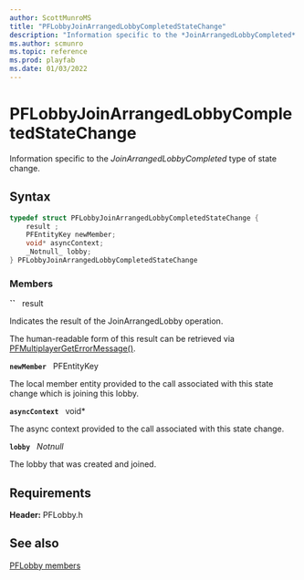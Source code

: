 ```yaml
---
author: ScottMunroMS
title: "PFLobbyJoinArrangedLobbyCompletedStateChange"
description: "Information specific to the *JoinArrangedLobbyCompleted* type of state change."
ms.author: scmunro
ms.topic: reference
ms.prod: playfab
ms.date: 01/03/2022
---
```


# PFLobbyJoinArrangedLobbyCompletedStateChange  

Information specific to the *JoinArrangedLobbyCompleted* type of state change.  

## Syntax  
  
```cpp
typedef struct PFLobbyJoinArrangedLobbyCompletedStateChange {  
    result ;  
    PFEntityKey newMember;  
    void* asyncContext;  
    _Notnull_ lobby;  
} PFLobbyJoinArrangedLobbyCompletedStateChange  
```
  
### Members  
  
**``** &nbsp; result  
  
Indicates the result of the JoinArrangedLobby operation.
  
The human-readable form of this result can be retrieved via [PFMultiplayerGetErrorMessage()](../../pfmultiplayer/functions/pfmultiplayergeterrormessage.md).
  
**`newMember`** &nbsp; PFEntityKey  
  
The local member entity provided to the call associated with this state change which is joining this lobby.
  
**`asyncContext`** &nbsp; void*  
  
The async context provided to the call associated with this state change.
  
**`lobby`** &nbsp; _Notnull_  
  
The lobby that was created and joined.
  
  
## Requirements  
  
**Header:** PFLobby.h
  
## See also  
[PFLobby members](../pflobby_members.md)  

  
  
